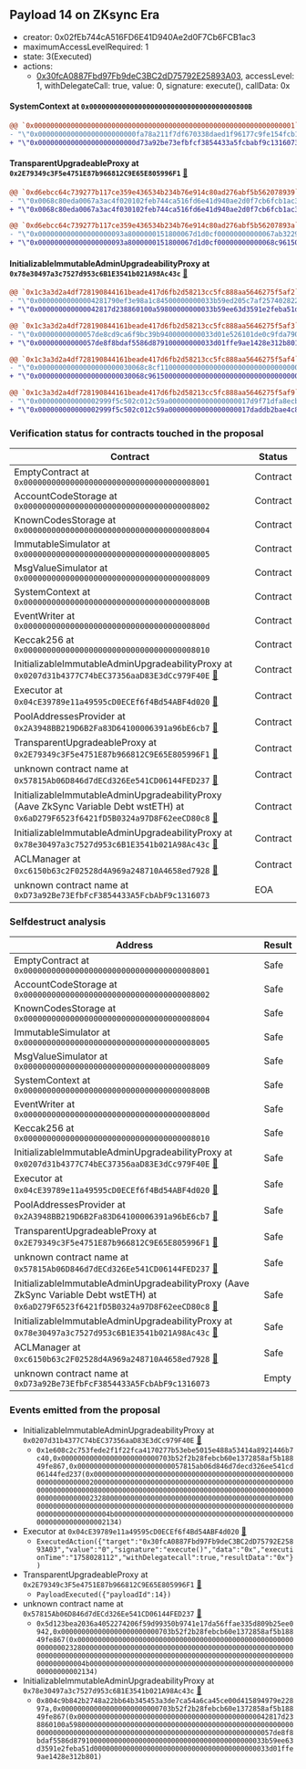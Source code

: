 ## Payload 14 on ZKsync Era

- creator: 0x02fEb744cA516FD6E41D940Ae2d0F7Cb6FCB1ac3
- maximumAccessLevelRequired: 1
- state: 3(Executed)
- actions:
  - [0x30fcA0887Fbd97Fb9deC3BC2dD75792E25893A03](https://era.zksync.network//tx/0x30fcA0887Fbd97Fb9deC3BC2dD75792E25893A03), accessLevel: 1, withDelegateCall: true, value: 0, signature: execute(), callData: 0x

#### SystemContext at `0x000000000000000000000000000000000000800B`

```diff
@@ `0x0000000000000000000000000000000000000000000000000000000000000001` raw  @@
- "\"0x000000000000000000000000fa78a211f7df670338daed1f96177c9fe154fcb1\""
+ "\"0x000000000000000000000000d73a92be73efbfcf3854433a5fcbabf9c1316073\""

```
#### TransparentUpgradeableProxy at `0x2E79349c3F5e4751E87b966812C9E65E805996F1` [:ghost:](https://github.com/bgd-labs/aave-address-book  "GovernanceV3ZkSync.PAYLOADS_CONTROLLER")

```diff
@@ `0xd6ebcc64c739277b117ce359e436534b234b76e914c80ad276abf5b562078939` raw  @@
- "\"0x0068c80eda0067a3ac4f020102feb744ca516fd6e41d940ae2d0f7cb6fcb1ac3\""
+ "\"0x0068c80eda0067a3ac4f030102feb744ca516fd6e41d940ae2d0f7cb6fcb1ac3\""

@@ `0xd6ebcc64c739277b117ce359e436534b234b76e914c80ad276abf5b56207893a` raw  @@
- "\"0x000000000000000000093a8000000151800067d1d0cf00000000000067ab3229\""
+ "\"0x000000000000000000093a8000000151800067d1d0cf00000000000068c96150\""

```
#### InitializableImmutableAdminUpgradeabilityProxy at `0x78e30497a3c7527d953c6B1E3541b021A98Ac43c` [:ghost:](https://github.com/bgd-labs/aave-address-book  "AaveV3ZkSync.POOL")

```diff
@@ `0x1c3a3d2a4df728190844161beade417d6fb2d58213cc5fc888aa5646275f5af2` raw  @@
- "\"0x00000000000004281790ef3e98a1c84500000000033b59ed205c7af257402822\""
+ "\"0x000000000000042817d238860100a59800000000033b59ee63d3591e2feba51d\""

@@ `0x1c3a3d2a4df728190844161beade417d6fb2d58213cc5fc888aa5646275f5af3` raw  @@
- "\"0x00000000000057de8cd9ca6f9bc39b9400000000033d01e526101de0c9fda790\""
+ "\"0x00000000000057de8f8bdaf5586d879100000000033d01ffe9ae1428e312b801\""

@@ `0x1c3a3d2a4df728190844161beade417d6fb2d58213cc5fc888aa5646275f5af4` raw  @@
- "\"0x00000000000000000000030068c8cf1100000000000000000000000000000000\""
+ "\"0x00000000000000000000030068c9615000000000000000000000000000000000\""

@@ `0x1c3a3d2a4df728190844161beade417d6fb2d58213cc5fc888aa5646275f5af9` raw  @@
- "\"0x000000000000002999f5c502c012c59a00000000000000000017d9f71dfa8ecb\""
+ "\"0x000000000000002999f5c502c012c59a00000000000000000017daddb2bae4c8\""

```
### Verification status for contracts touched in the proposal

| Contract | Status |
|---------|------------|
| EmptyContract at `0x0000000000000000000000000000000000008001` | Contract |
| AccountCodeStorage at `0x0000000000000000000000000000000000008002` | Contract |
| KnownCodesStorage at `0x0000000000000000000000000000000000008004` | Contract |
| ImmutableSimulator at `0x0000000000000000000000000000000000008005` | Contract |
| MsgValueSimulator at `0x0000000000000000000000000000000000008009` | Contract |
| SystemContext at `0x000000000000000000000000000000000000800B` | Contract |
| EventWriter at `0x000000000000000000000000000000000000800d` | Contract |
| Keccak256 at `0x0000000000000000000000000000000000008010` | Contract |
| InitializableImmutableAdminUpgradeabilityProxy at `0x0207d31b4377C74bEC37356aaD83E3dCc979F40E` [:ghost:](https://github.com/bgd-labs/aave-address-book  "AaveV3ZkSync.POOL_CONFIGURATOR") | Contract |
| Executor at `0x04cE39789e11a49595cD0ECEf6f4Bd54ABF4d020` [:ghost:](https://github.com/bgd-labs/aave-address-book  "AaveV3ZkSync.ACL_ADMIN") | Contract |
| PoolAddressesProvider at `0x2A3948BB219D6B2Fa83D64100006391a96bE6cb7` [:ghost:](https://github.com/bgd-labs/aave-address-book  "AaveV3ZkSync.POOL_ADDRESSES_PROVIDER") | Contract |
| TransparentUpgradeableProxy at `0x2E79349c3F5e4751E87b966812C9E65E805996F1` [:ghost:](https://github.com/bgd-labs/aave-address-book  "GovernanceV3ZkSync.PAYLOADS_CONTROLLER") | Contract |
| unknown contract name at `0x57815Ab06D846d7dECd326Ee541CD06144FED237` [:ghost:](https://github.com/bgd-labs/aave-address-book  "AaveV3ZkSync.ASSETS.USDC.INTEREST_RATE_STRATEGY") | Contract |
| InitializableImmutableAdminUpgradeabilityProxy (Aave ZkSync Variable Debt wstETH) at `0x6aD279F6523f6421fD5B0324a97D8F62eeCD80c8` [:ghost:](https://github.com/bgd-labs/aave-address-book  "AaveV3ZkSync.ASSETS.wstETH.V_TOKEN") | Contract |
| InitializableImmutableAdminUpgradeabilityProxy at `0x78e30497a3c7527d953c6B1E3541b021A98Ac43c` [:ghost:](https://github.com/bgd-labs/aave-address-book  "AaveV3ZkSync.POOL") | Contract |
| ACLManager at `0xc6150b63c2F02528d4A969a248710A4658ed7928` [:ghost:](https://github.com/bgd-labs/aave-address-book  "AaveV3ZkSync.ACL_MANAGER") | Contract |
| unknown contract name at `0xD73a92Be73EfbFcF3854433A5FcbAbF9c1316073` | EOA |

### Selfdestruct analysis

| Address | Result |
|---------|------------|
| EmptyContract at `0x0000000000000000000000000000000000008001` | Safe |
| AccountCodeStorage at `0x0000000000000000000000000000000000008002` | Safe |
| KnownCodesStorage at `0x0000000000000000000000000000000000008004` | Safe |
| ImmutableSimulator at `0x0000000000000000000000000000000000008005` | Safe |
| MsgValueSimulator at `0x0000000000000000000000000000000000008009` | Safe |
| SystemContext at `0x000000000000000000000000000000000000800B` | Safe |
| EventWriter at `0x000000000000000000000000000000000000800d` | Safe |
| Keccak256 at `0x0000000000000000000000000000000000008010` | Safe |
| InitializableImmutableAdminUpgradeabilityProxy at `0x0207d31b4377C74bEC37356aaD83E3dCc979F40E` [:ghost:](https://github.com/bgd-labs/aave-address-book  "AaveV3ZkSync.POOL_CONFIGURATOR") | Safe |
| Executor at `0x04cE39789e11a49595cD0ECEf6f4Bd54ABF4d020` [:ghost:](https://github.com/bgd-labs/aave-address-book  "AaveV3ZkSync.ACL_ADMIN") | Safe |
| PoolAddressesProvider at `0x2A3948BB219D6B2Fa83D64100006391a96bE6cb7` [:ghost:](https://github.com/bgd-labs/aave-address-book  "AaveV3ZkSync.POOL_ADDRESSES_PROVIDER") | Safe |
| TransparentUpgradeableProxy at `0x2E79349c3F5e4751E87b966812C9E65E805996F1` [:ghost:](https://github.com/bgd-labs/aave-address-book  "GovernanceV3ZkSync.PAYLOADS_CONTROLLER") | Safe |
| unknown contract name at `0x57815Ab06D846d7dECd326Ee541CD06144FED237` [:ghost:](https://github.com/bgd-labs/aave-address-book  "AaveV3ZkSync.ASSETS.USDC.INTEREST_RATE_STRATEGY") | Safe |
| InitializableImmutableAdminUpgradeabilityProxy (Aave ZkSync Variable Debt wstETH) at `0x6aD279F6523f6421fD5B0324a97D8F62eeCD80c8` [:ghost:](https://github.com/bgd-labs/aave-address-book  "AaveV3ZkSync.ASSETS.wstETH.V_TOKEN") | Safe |
| InitializableImmutableAdminUpgradeabilityProxy at `0x78e30497a3c7527d953c6B1E3541b021A98Ac43c` [:ghost:](https://github.com/bgd-labs/aave-address-book  "AaveV3ZkSync.POOL") | Safe |
| ACLManager at `0xc6150b63c2F02528d4A969a248710A4658ed7928` [:ghost:](https://github.com/bgd-labs/aave-address-book  "AaveV3ZkSync.ACL_MANAGER") | Safe |
| unknown contract name at `0xD73a92Be73EfbFcF3854433A5FcbAbF9c1316073` | Empty |

### Events emitted from the proposal

- InitializableImmutableAdminUpgradeabilityProxy at `0x0207d31b4377C74bEC37356aaD83E3dCc979F40E` [:ghost:](https://github.com/bgd-labs/aave-address-book  "AaveV3ZkSync.POOL_CONFIGURATOR")
  - `0x1e608c2c753fede2f1f22fca4170277b53ebe5015e488a53414a8921446b7c40,0x000000000000000000000000703b52f2b28febcb60e1372858af5b18849fe867,0x00000000000000000000000057815ab06d846d7decd326ee541cd06144fed237(0x0000000000000000000000000000000000000000000000000000000000000020000000000000000000000000000000000000000000000000000000000000008000000000000000000000000000000000000000000000000000000000000023280000000000000000000000000000000000000000000000000000000000000000000000000000000000000000000000000000000000000000000000000000004b0000000000000000000000000000000000000000000000000000000000002134)`
- Executor at `0x04cE39789e11a49595cD0ECEf6f4Bd54ABF4d020` [:ghost:](https://github.com/bgd-labs/aave-address-book  "AaveV3ZkSync.ACL_ADMIN")
  - `ExecutedAction({"target":"0x30fcA0887Fbd97Fb9deC3BC2dD75792E25893A03","value":"0","signature":"execute()","data":"0x","executionTime":"1758028112","withDelegatecall":true,"resultData":"0x"})`
- TransparentUpgradeableProxy at `0x2E79349c3F5e4751E87b966812C9E65E805996F1` [:ghost:](https://github.com/bgd-labs/aave-address-book  "GovernanceV3ZkSync.PAYLOADS_CONTROLLER")
  - `PayloadExecuted({"payloadId":14})`
- unknown contract name at `0x57815Ab06D846d7dECd326Ee541CD06144FED237` [:ghost:](https://github.com/bgd-labs/aave-address-book  "AaveV3ZkSync.ASSETS.USDC.INTEREST_RATE_STRATEGY")
  - `0x5d123bea2036a4052274206f59d99350b9741e17da56ffae335d809b25ee0942,0x000000000000000000000000703b52f2b28febcb60e1372858af5b18849fe867(0x00000000000000000000000000000000000000000000000000000000000023280000000000000000000000000000000000000000000000000000000000000000000000000000000000000000000000000000000000000000000000000000004b0000000000000000000000000000000000000000000000000000000000002134)`
- InitializableImmutableAdminUpgradeabilityProxy at `0x78e30497a3c7527d953c6B1E3541b021A98Ac43c` [:ghost:](https://github.com/bgd-labs/aave-address-book  "AaveV3ZkSync.POOL")
  - `0x804c9b842b2748a22bb64b345453a3de7ca54a6ca45ce00d415894979e22897a,0x000000000000000000000000703b52f2b28febcb60e1372858af5b18849fe867(0x00000000000000000000000000000000000000000000042817d238860100a59800000000000000000000000000000000000000000000000000000000000000000000000000000000000000000000000000000000000057de8f8bdaf5586d87910000000000000000000000000000000000000000033b59ee63d3591e2feba51d0000000000000000000000000000000000000000033d01ffe9ae1428e312b801)`
